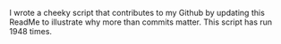 I wrote a cheeky script that contributes to my Github by updating this ReadMe to illustrate why more than commits matter. This script has run 1948 times.